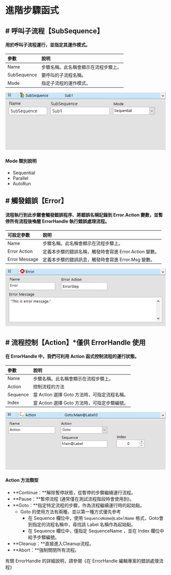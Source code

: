 # 進階步驟函式

## \# 呼叫子流程【SubSequence】

#### 用於呼叫子流程運行，並指定其運作模式。

| 參數 | 說明 |
| :--- | :--- |
| Name | 步驟名稱。此名稱會顯示在流程步驟上。 |
| SubSequence | 要呼叫的子流程名稱。 |
| Mode | 指定子流程的運作模式。 |

![Subsequence](../../../../.gitbook/assets/step_subsequence.PNG)

#### Mode 類別說明

* Sequential
* Parallel
* AutoRun

## \# 觸發錯誤【Error】

#### 流程執行到此步驟會觸發錯誤程序、將錯誤名稱記錄到 Error.Action 變數，並暫停所有流程後喚醒 ErrorHandle 執行錯誤處理流程。

| 可設定參數 | 說明 |
| :--- | :--- |
| Name | 步驟名稱。此名稱會顯示在流程步驟上。 |
| Error Action | 定義本步驟的錯誤名稱，觸發時會寫進 Error.Action 變數。 |
| Error Message | 定義本步驟的錯誤訊息，觸發時會寫進 Error.Msg 變數。 |

![Error](../../../../.gitbook/assets/step_error.PNG)

## \# 流程控制【Action】\*僅供 ErrorHandle 使用

#### 在 ErrorHandle 中，我們可利用 Action 函式控制流程的運行狀態。

| 參數 | 說明 |
| :--- | :--- |
| Name | 步驟名稱。此名稱會顯示在流程步驟上。 |
| Action | 控制流程的方法 |
| Sequence | 當 Action 選擇 Goto 方法時，可指定流程名稱。 |
| Index | 當 Action 選擇 Goto 方法時，可指定步驟編號。 |

![Action - Goto](../../../../.gitbook/assets/step_action.PNG)

#### Action 方法類型

* **Continue：**解除暫停狀態，從暫停的步驟繼續運行流程。
* **Pause：**暫停流程 \(通常僅在測試流程階段時會使用到\)。
* **Goto：**指定特定流程的步驟，作為流程繼續運行時的起始點。
  * Goto 的使用方法有兩種，並以第一種方式優先參考
    * 在 Sequence 欄位中，使用 `SequenceName@LabelName` 格式，Goto會到指定的流程名稱中，尋找該 Label 名稱作為起始點。
    * 在 Sequence 欄位中，僅指定 SequenceName ，並在 Index 欄位中給予步驟編號。
* **Cleanup：**直接進入Cleanup流程。
* **Abort：**強制關閉所有流程。

有關 ErrorHandle 的詳細說明，請參閱《在 ErrorHandle 編輯專案的錯誤處理流程》

